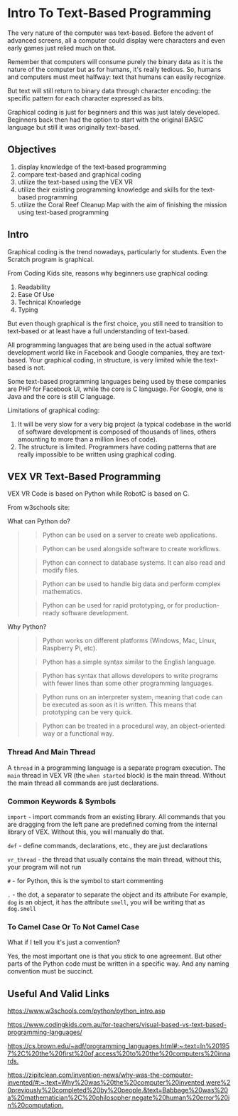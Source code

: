 # Intro To Text-Based Programming
The very nature of the computer was text-based.
Before the advent of advanced
screens, all a computer could display
were characters and even early games just 
relied much on that.

Remember that computers will consume purely
the binary data as it is the nature of the 
computer but as for humans, it's really
tedious. So, humans and computers must meet
halfway: text that humans can easily recognize.

But text will still return to binary data
through character encoding: the specific
pattern for each character expressed as bits.

Graphical coding is just for beginners and 
this was just lately developed. Beginners
back then had the option to start with the 
original BASIC language
but still it was originally text-based.

## Objectives
1. display knowledge of the text-based
programming
2. compare text-based and graphical coding
3. utilize the text-based using the VEX VR
4. utilize their existing programming knowledge
and skills for the text-based programming
5. utilize the Coral Reef Cleanup Map with
the aim of finishing the mission using 
text-based programming

## Intro
Graphical coding is the trend nowadays, particularly
for students. Even the Scratch program is graphical.

From Coding Kids site, reasons why beginners use
graphical coding:

1. Readability
2. Ease Of Use
3. Technical Knowledge
4. Typing

But even though graphical is the first choice,
you still need to transition to text-based
or at least have a full understanding of
text-based.

All programming languages that are being
used in the actual software development
world like in Facebook and Google companies,
they are text-based. Your graphical coding,
in structure, is very limited while
the text-based is not.

Some text-based programming languages being
used by these companies are PHP for Facebook UI,
while the core is C language. For Google, 
one is Java and the core is still C language.

Limitations of graphical coding:
1. It will be very slow for a very big project
(a typical codebase in the world of software
development is composed of thousands of lines,
others amounting to more than a million lines
of code).
2. The structure is limited. Programmers have
coding patterns that are really impossible to
be written using graphical coding.

## VEX VR Text-Based Programming
VEX VR Code is based on Python while
RobotC is based on C.

From w3schools site:

What can Python do?
> > Python can be used on a server to create 
web applications.
>
> > Python can be used alongside software 
to create workflows.
>
> > Python can connect to database systems.
It can also read and modify files.
>
> > Python can be used to handle big data
and perform complex mathematics.
>
> > Python can be used for rapid 
prototyping, or for production-ready software development.

Why Python?
> > Python works on different platforms 
(Windows, Mac, Linux, Raspberry Pi, etc).
>
> > Python has a simple syntax similar 
to the English language.
>
> > Python has syntax that allows developers 
to write programs with fewer lines than some other programming languages.
>
> > Python runs on an interpreter system, meaning 
that code can be executed as soon as it is written. This means that prototyping can be very quick.
>
> > Python can be treated in a 
procedural way, an object-oriented way or a functional way.

### Thread And Main Thread
A `thread` in a programming language is a 
separate program execution. The `main` thread
in VEX VR (the `when started` block) is 
the main thread. Without the main thread
all commands are just declarations.
### Common Keywords & Symbols
`import` - import commands from an existing
library. All commands that you are dragging
from the left pane are predefined coming
from the internal library of VEX. Without
this, you will manually do that.

`def` - define commands, declarations, etc.,
they are just declarations

`vr_thread` - the thread that usually contains
the main thread, without this, your program
will not run

`#` - for Python, this is the symbol to start
commenting

`.` - the dot, a separator to separate the
object and its attribute For example, `dog` is an 
object, it has the
attribute `smell`, you will be writing that as
`dog.smell`

### To Camel Case Or To Not Camel Case
What if I tell you it's just a convention?

Yes, the most important one is that you stick
to one agreement. But other parts of the
Python code must be written in a specific way.
And any naming convention must be succinct.

## Useful And Valid Links

<https://www.w3schools.com/python/python_intro.asp>

<https://www.codingkids.com.au/for-teachers/visual-based-vs-text-based-programming-languages/>

<https://cs.brown.edu/~adf/programming_languages.html#:~:text=In%201957%2C%20the%20first%20of,access%20to%20the%20computers%20innards.>

<https://zipitclean.com/invention-news/why-was-the-computer-invented/#:~:text=Why%20was%20the%20computer%20invented,were%20previously%20completed%20by%20people.&text=Babbage%20was%20a%20mathematician%2C%20philosopher,negate%20human%20error%20in%20computation.>
